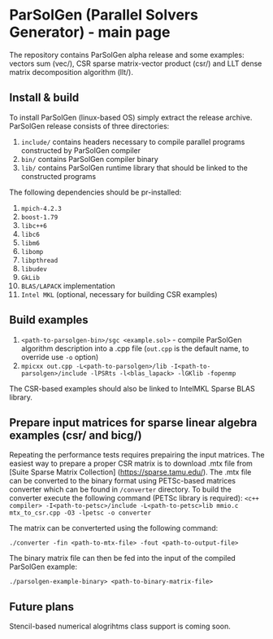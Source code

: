 # ParSolGen (Parallel Solvers Generator) - main page

The repository contains ParSolGen alpha release and some examples: 
vectors sum (vec/), CSR sparse matrix-vector product (csr/) and 
LLT dense matrix decomposition algorithm (llt/).

## Install & build

To install ParSolGen (linux-based OS) simply extract the release 
archive. ParSolGen release consists of three directories:
1. `include/` contains headers necessary to compile parallel programs constructed by ParSolGen compiler
2. `bin/` contains ParSolGen compiler binary
3. `lib/` contains ParSolGen runtime library that should be linked to the constructed programs

The following dependencies should be pr-installed:
1. `mpich-4.2.3` 
2. `boost-1.79`
3. `libc++6`
4. `libc6`
5. `libm6`
6. `libomp`
7. `libpthread`
8. `libudev`
9. `GkLib`
10. `BLAS/LAPACK` implementation
11. `Intel MKL` (optional, necessary for building CSR examples)

## Build examples

1. `<path-to-parsolgen-bin>/sgc <example.sol>` - compile ParSolGen algorithm description into a .cpp file (`out.cpp` is the default name, to override use `-o` option)
2. `mpicxx out.cpp -L<path-to-parsolgen>/lib -I<path-to-parsolgen>/include -lPSRts -l<blas_lapack> -lGKlib -fopenmp`

The CSR-based examples should also be linked to IntelMKL Sparse BLAS library.

## Prepare input matrices for sparse linear algebra examples (csr/ and bicg/)

Repeating the performance tests requires prepairing the input matrices. The easiest way 
to prepare a proper CSR matrix is to download .mtx file from [Suite Sparse Matrix Collection] (https://sparse.tamu.edu/). The .mtx file can be converted to the binary 
format using PETSc-based matrices converter which can be found in `/converter` directory. To build 
the converter execute the following command (PETSc library is required):
`<c++ compiler> -I<path-to-petsc>/include -L<path-to-petsc>lib mmio.c mtx_to_csr.cpp -O3 -lpetsc -o converter`

The matrix can be converterted using the following command:

`./converter -fin <path-to-mtx-file> -fout <path-to-output-file>`

The binary matrix file can then be fed into the input of the compiled ParSolGen example:

`./parsolgen-example-binary> <path-to-binary-matrix-file>`

## Future plans

Stencil-based numerical alogrihtms class support is coming soon.
